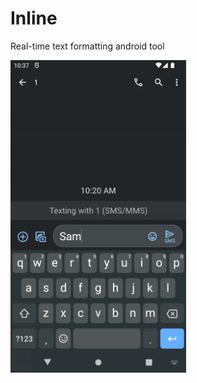 # Inline
Real-time text formatting android tool

<img src=screenrecord.gif alt=drawing height=500px />

